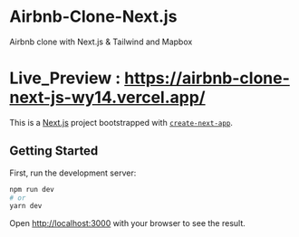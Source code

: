 # Airbnb-Clone-Next.js

Airbnb clone with Next.js &amp; Tailwind and Mapbox

# Live_Preview : https://airbnb-clone-next-js-wy14.vercel.app/

This is a [Next.js](https://nextjs.org/) project bootstrapped with [`create-next-app`](https://github.com/vercel/next.js/tree/canary/packages/create-next-app).

## Getting Started

First, run the development server:

```bash
npm run dev
# or
yarn dev
```

Open [http://localhost:3000](http://localhost:3000) with your browser to see the result.

